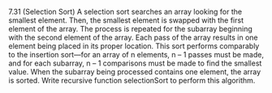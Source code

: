 7.31 (Selection Sort) A selection sort searches an array looking for the smallest element. Then,
the smallest element is swapped with the first element of the array. The process is repeated for the
subarray beginning with the second element of the array. Each pass of the array results in one element 
being placed in its proper location. This sort performs comparably to the insertion sort—for
an array of n elements, n – 1 passes must be made, and for each subarray, n – 1 comparisons must
be made to find the smallest value. When the subarray being processed contains one element, the
array is sorted. Write recursive function selectionSort to perform this algorithm.
